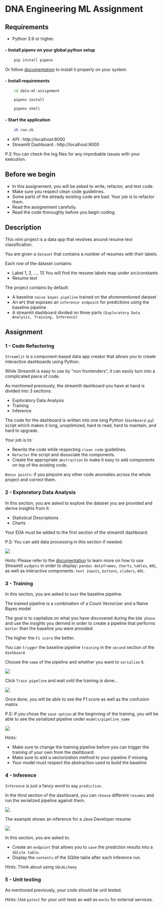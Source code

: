 # DNA Engineering ML Assignment

## Requirements
- Python 3.9 or higher.

#### - Install pipenv on your global python setup
```Python
    pip install pipenv 
```
Or follow [documentation]([https://pipenv.pypa.io/en/latest/install/](https://pipenv.pypa.io/en/latest/installation/)) to install it properly on your system
#### - Install requirements
```sh
    cd data-ml-assignment
```
```Python
    pipenv install
```
```Python
    pipenv shell
```
#### - Start the application
```sh
    sh run.sh
```
- API : http://localhost:8000
- Streamlit Dashboard : http://localhost:9000

P.S You can check the log files for any improbable issues with your execution.
## Before we begin
- In this assignement, you will be asked to write, refactor, and test code. 
- Make sure you respect clean code guidelines.
- Some parts of the already existing code are bad. Your job is to refactor them.
- Read the assignement carefully.
- Read the code thoroughly before you begin coding.

## Description
This mini project is a data app that revolves around resume text classification.

You are given a `dataset` that contains a number of resumes with their labels.

Each row of the dataset contains:
- Label 1, 2, ..., 13 You will find the resume labels map under src/constants
- Resume text

The project contains by default:
- A baseline `naive bayes pipeline` trained on the aforementioned dataset
- An `API` that exposes an `inference endpoint` for predictions using the baseline pipeline
- A streamlit dashboard divided on three parts `(Exploratory Data Analysis, Training, Inference)`

## Assignment
### 1 - Code Refactoring
`Streamlit` is a component-based data app creator that allows you to create interactive dashboards using Python. 

While Streamlit is easy to use by "non frontenders", it can easily turn into a complicated piece of code.

As mentioned previously, the streamlit dashboard you have at hand is divided into 3 sections:
- Exploratory Data Analysis
- Training
- Inference

The code for the dashboard is written into one long Python (`dashboard.py`) script which makes it long, unoptimized, hard to read, hard to maintain, and hard to upgrade.

Your job is to:
- Rewrite the code while respecting `clean code` guidelines.
- `Refactor` the script and dissociate the components.
- Create the appropriate `abstraction` to make it easy to add components on top of the existing code.

`Bonus points`: if you pinpoint any other code anomalies across the whole project and correct them.

### 2 - Exploratory Data Analysis
In this section, you are asked to explore the dataset you are provided and derive insights from it:
- Statistical Descriptions
- Charts

Your EDA must be added to the first section of the streamlit dashboard.

P.S: You can add data processing in this section if needed.

![](./static/eda.png)

Hints: Please refer to the [documentation](https://docs.streamlit.io/library/api-reference) to learn more on how to use Streamlit `widgets` in order to display: `pandas dataframes`, `charts`, `tables`, etc, as well as interactive components: `text inputs`, `buttons`, `sliders`, etc.

### 3 - Training 
In this section, you are asked to `beat` the baseline pipeline. 

The trained pipeline is a combination of a Count Vectorizer and a Naive Bayes model

The goal is to capitalize on what you have discovered during the `EDA phase` and use the insights you derived in order to create a pipeline that performs `better` than the baseline you were provided.

The higher the `F1 score` the better.

You can `trigger` the baseline pipeline `training` in the `second` section of the `dashboard`.

Choose the `name` of the pipeline and whether you want to `serialize` it.

![](./static/training.png)

Click `Train pipeline` and wait until the training is done...

![](./static/training_current.png)

Once done, you will be able to see the F1 score as well as the confusion matrix.

P.S: If you chose the `save option` at the beginning of the training, you will be able to see the serialized pipeline under `models/pipeline_name`

![](./static/training_result.png)

Hints: 
- Make sure to change the training pipeline before you can trigger the training of your own from the dashboard.
- Make sure to add a vectorization method to your pipeline if missing.
- Your model must respect the abstraction used to build the baseline

### 4 - Inference

`Inference` is just a fancy word to say `prediction`.

In the third section of the dashboard, you can `choose` different `resumes` and run the serialized pipeline against them.

![](./static/inference.png)

The example shows an inference for a Java Developer resume:

![](./static/inference_done.png)

In this section, you are asked to: 
- Create an `endpoint` that allows you to `save` the prediction results into a `SQlite table`.
- Display the `contents` of the SQlite table after each inference run.

Hints: Think about using `SQLALchemy`

### 5 - Unit testing

As mentioned previously, your code should be unit tested. 

Hints: Use `pytest` for your unit tests as well as `mocks` for external services.
